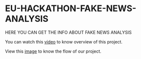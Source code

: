 # EU-HACKATHON-FAKE-NEWS-ANALYSIS
HERE YOU CAN GET THE INFO ABOUT FAKE NEWS ANALYSIS

You can watch this [video](https://www.youtube.com/watch?v=14g3VCo987g) to know overview of this project.

View this [image](https://github.com/vishwanath63/EU-HACKATHON-FAKE-NEWS-ANALYSIS-/blob/master/flow.jpeg) to know the flow of our project.
